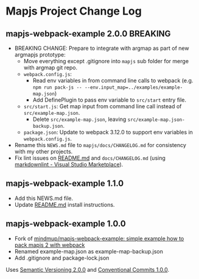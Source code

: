 # Mapjs Project Change Log

## mapjs-webpack-example 2.0.0 BREAKING

- BREAKING CHANGE: Prepare to integrate with argmap as part of new argmapjs prototype:
  - Move everything except .gitignore into `mapjs` sub folder for merge with argmap git repo.
  - `webpack.config.js`:
    - Read env variables in from command line calls to webpack (e.g. `npm run pack-js -- --env.input_map=../examples/example-map.json`)
    - Add DefinePlugin to pass env variable to `src/start` entry file.
  - `src/start.js`: Get map input from command line call instead of `src/example-map.json`.
    - Delete `src/example-map.json`, leaving `src/example-map.json-backup.json`.
  - `package.json`: Update to webpack 3.12.0 to support env variables in `webpack.config.js`.
- Rename this `NEWS.md` file to `mapjs/docs/CHANGELOG.md` for consistency with my other projects.
- Fix lint issues on [README.md](../README) and `docs/CHANGELOG.md` (using [markdownlint - Visual Studio Marketplace](https://marketplace.visualstudio.com/items?itemName=DavidAnson.vscode-markdownlint)).

## mapjs-webpack-example 1.1.0

- Add this NEWS.md file.
- Update [README.md](../README) install instructions.

## mapjs-webpack-example 1.0.0

- Fork of [mindmup/mapjs-webpack-example: simple example how to pack mapjs 2 with webpack](https://github.com/mindmup/mapjs-webpack-example)
- Renamed example-map.json as example-map-backup.json
- Add .gitignore and package-lock.json

Uses [Semantic Versioning 2.0.0](https://semver.org/) and [Conventional Commits 1.0.0](https://www.conventionalcommits.org/en/v1.0.0/).

